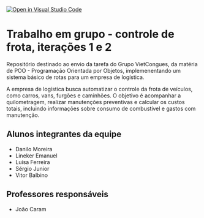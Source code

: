 [![Open in Visual Studio Code](https://classroom.github.com/assets/open-in-vscode-718a45dd9cf7e7f842a935f5ebbe5719a5e09af4491e668f4dbf3b35d5cca122.svg)](https://classroom.github.com/online_ide?assignment_repo_id=11964995&assignment_repo_type=AssignmentRepo)

# Trabalho em grupo - controle de frota, iterações 1 e 2

Repositório destinado ao envio da tarefa do Grupo VietCongues, da matéria de POO - Programação Orientada por Objetos, implemenentando um sistema básico de rotas para um empresa de logística.

A empresa de logística busca automatizar o controle da frota de veículos, como carros, vans, furgões e caminhões. O objetivo é acompanhar a quilometragem, realizar manutenções preventivas e calcular os custos totais, incluindo informações sobre consumo de combustível e gastos com manutenção.

## Alunos integrantes da equipe

* Danilo Moreira
* Lineker Emanuel
* Luisa Ferreira
* Sérgio Junior
* Vitor Balbino

## Professores responsáveis

* João Caram

